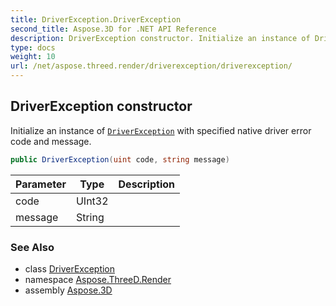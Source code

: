 ```yaml
---
title: DriverException.DriverException
second_title: Aspose.3D for .NET API Reference
description: DriverException constructor. Initialize an instance of DriverException with specified native driver error code and message
type: docs
weight: 10
url: /net/aspose.threed.render/driverexception/driverexception/
---
```

## DriverException constructor

Initialize an instance of [`DriverException`](../) with specified native driver error code and message.

```csharp
public DriverException(uint code, string message)
```

| Parameter | Type | Description |
| --- | --- | --- |
| code | UInt32 |  |
| message | String |  |

### See Also

* class [DriverException](../)
* namespace [Aspose.ThreeD.Render](../../driverexception/)
* assembly [Aspose.3D](../../../)


